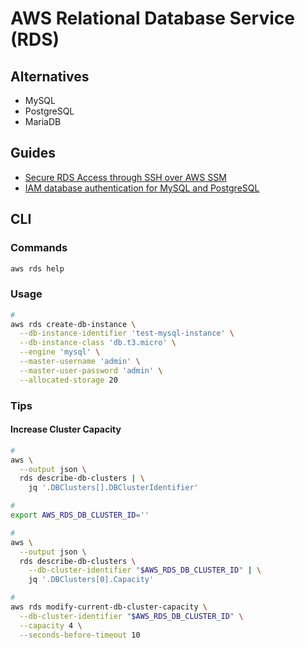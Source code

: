 # AWS Relational Database Service (RDS)

<!--
https://github.com/symopsio/terraform-okta-ssm-modules/blob/main/bin/ec2-tunnel
https://github.com/nvaidya1/BugBust-repo-python/tree/master/awscli/examples/rds
-->

## Alternatives

- MySQL
- PostgreSQL
- MariaDB

## Guides

- [Secure RDS Access through SSH over AWS SSM](https://codelabs.transcend.io/codelabs/aws-ssh-ssm-rds/#0)
- [IAM database authentication for MySQL and PostgreSQL](https://docs.aws.amazon.com/AmazonRDS/latest/UserGuide/UsingWithRDS.IAMDBAuth.html)

## CLI

### Commands

```sh
aws rds help
```

### Usage

```sh
#
aws rds create-db-instance \
  --db-instance-identifier 'test-mysql-instance' \
  --db-instance-class 'db.t3.micro' \
  --engine 'mysql' \
  --master-username 'admin' \
  --master-user-password 'admin' \
  --allocated-storage 20
```

### Tips

#### Increase Cluster Capacity

```sh
#
aws \
  --output json \
  rds describe-db-clusters | \
    jq '.DBClusters[].DBClusterIdentifier'

#
export AWS_RDS_DB_CLUSTER_ID=''

#
aws \
  --output json \
  rds describe-db-clusters \
    --db-cluster-identifier "$AWS_RDS_DB_CLUSTER_ID" | \
    jq '.DBClusters[0].Capacity'

#
aws rds modify-current-db-cluster-capacity \
  --db-cluster-identifier "$AWS_RDS_DB_CLUSTER_ID" \
  --capacity 4 \
  --seconds-before-timeout 10
```

<!-- #### Secure RDS Access through SSH over AWS SSM

Generate a keypair and send the pubkey to our EC2 instance, so that we can use ssh to access our instance instead of aws ssm start-session. This isn't particularly useful without doing port forwarding, but including for testing.

```sh
echo -e 'y\n' | \
  ssh-keygen \
    -t rsa \
    -f /tmp/temp \
    -N '' \
    >/dev/null \
    2>&1

aws \
  --profile 'default' \
  --region 'us-east-1' \
  ec2-instance-connect send-ssh-public-key \
    --instance-id "$(terraform output instance_id)" \
    --availability-zone "$(terraform output instance_az)" \
    --instance-os-user ec2-user \
    --ssh-public-key 'file:///tmp/temp.pub'

ssh \
  -i /tmp/temp \
  -o 'UserKnownHostsFile=/dev/null' \
  -o 'StrictHostKeyChecking=no' \
  -o ProxyCommand="aws --profile default --region us-east-1 ssm start-session --target %h --document AWS-StartSSHSession" \
  ec2-user@"$(terraform output instance_id)"
```

####

Generate a keypair and send the pubkey to our EC2 instance, so that we can use ssh port forwarding to our remote rds endpoint. If we were just using `aws ssm start-session` to connect we wouldn't need this step, but we can't configure the rds endpoint without using ssh.

```sh
echo -e 'y\n' | \
  ssh-keygen \
    -t rsa \
    -f /tmp/temp \
    -N '' \
    >/dev/null \
    2>&1

aws \
  --profile 'default' \
  --region 'us-east-1' \
  ec2-instance-connect send-ssh-public-key \
    --instance-id `terraform output instance_id` \
    --availability-zone `terraform output instance_az` \
    --instance-os-user ec2-user \
    --ssh-public-key file:///tmp/temp.pub

ssh \
  -i /tmp/temp \
  -Nf \
  -M \
  -L 5432:`terraform output rds_endpoint` \
  -o "UserKnownHostsFile=/dev/null" \
  -o "StrictHostKeyChecking=no" \
  -o ProxyCommand="aws --profile default --region us-east-1 ssm start-session --target %h --document AWS-StartSSHSession --parameters portNumber=%p" \
  ec2-user@"$(terraform output instance_id)"
``` -->
